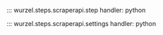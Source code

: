 ::: wurzel.steps.scraperapi.step
    handler: python

::: wurzel.steps.scraperapi.settings
    handler: python